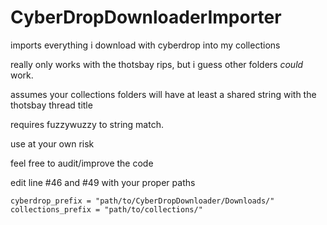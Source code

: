 # CyberDropDownloaderImporter
imports everything i download with cyberdrop into my collections

really only works with the thotsbay rips, but i guess other folders *could* work.

assumes your collections folders will have at least a shared string with the thotsbay thread title

requires fuzzywuzzy to string match.

use at your own risk

feel free to audit/improve the code


edit line #46 and #49 with your proper paths

    cyberdrop_prefix = "path/to/CyberDropDownloader/Downloads/"
    collections_prefix = "path/to/collections/"
